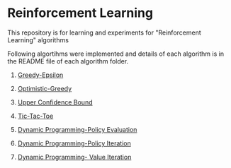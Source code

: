 # Reinforcement Learning
This repository is for learning and experiments for "Reinforcement Learning" algorithms

Following algortihms were implemented and details of each algorithm is in the README file of each algorithm folder.

1. [Greedy-Epsilon](https://github.com/gurjaspalbedi/reinforcement-learning/tree/master/Greedy-Epsilon)

2. [Optimistic-Greedy](https://github.com/gurjaspalbedi/reinforcement-learning/tree/master/Optimistic-Greedy)

3. [Upper Confidence Bound](https://github.com/gurjaspalbedi/reinforcement-learning/tree/master/upper-confidence-bound)
4. [Tic-Tac-Toe](https://github.com/gurjaspalbedi/reinforcement-learning/tree/master/tic-tac-toe)
5. [Dynamic Programming-Policy Evaluation](https://github.com/gurjaspalbedi/reinforcement-learning/blob/master/Dynamic-Programming/policyevaluation.py)
6. [Dynamic Programming-Policy Iteration](https://github.com/gurjaspalbedi/reinforcement-learning/blob/master/Dynamic-Programming/policyiteration.py)
7. [Dynamic Programming- Value Iteration](https://github.com/gurjaspalbedi/reinforcement-learning/blob/master/Dynamic-Programming/valueiteration.py)